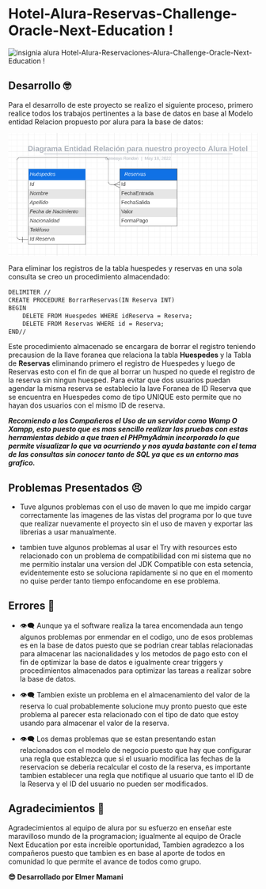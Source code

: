 # Hotel-Alura-Reservas-Challenge-Oracle-Next-Education !

 <img src="cms_files_10224_1659456419Badge_First_Alura_ChallengeOracleONE_2000x2000_V3.png" type="image/png" alt="insignia alura" widt=100 height=100> Hotel-Alura-Reservaciones-Alura-Challenge-Oracle-Next-Education !

## Desarrollo :nerd_face:

Para el desarrollo de este proyecto se realizo el siguiente proceso, primero realice todos los trabajos pertinentes a la base de datos en base al Modelo entidad 
Relacion propuesto por alura para la base de datos:

<img src="DB_MER.png" alt="Base de Datos" />

Para eliminar los registros de la tabla huespedes y reservas en una sola consulta se creo un procedimiento almacendado:

    DELIMITER //
    CREATE PROCEDURE BorrarReservas(IN Reserva INT)
    BEGIN
    	DELETE FROM Huespedes WHERE idReserva = Reserva;
        DELETE FROM Reservas WHERE id = Reserva;
    END//

Este procedimiento almacenado se encargara de borrar el registro teniendo precausion de la llave foranea que relaciona la tabla **Huespedes** y la Tabla de **Reservas** eliminando primero el registro de Huespedes y luego de Reservas esto con el fin de que al borrar un husped no quede el registro de la reserva sin ningun huesped.
Para evitar que dos usuarios puedan agendar la misma reserva se establecio la lave Foranea de ID Reserva que se encuentra en Huespedes como de tipo UNIQUE esto permite que no hayan dos usuarios con el mismo ID de reserva.

***Recomiendo a los Compañeros el Uso de un servidor como Wamp O Xampp, esto puesto que es mas sencillo realizar las pruebas con estas herramientas debido a que traen el PHPmyAdmin incorporado lo que permite visualizar lo que va ocurriendo y nos ayuda bastante con el tema de las consultas sin conocer tanto de SQL ya que es un entorno mas grafico.***

## Problemas Presentados  :persevere:

- Tuve algunos problemas con el uso de maven lo que me impido cargar correctamente las imagenes de las vistas del programa por lo que tuve que realizar nuevamente el proyecto sin el uso de maven y exportar las librerias a usar manualmente.

- tambien tuve algunos problemas al usar el Try with resources esto relacionado con un problema de compatibilidad con mi sistema que no me permitio instalar una version del JDK Compatible con esta setencia, evidentemente esto se soluciona rapidamente si no que en el momento no quise perder tanto tiempo enfocandome en ese problema.

## Errores :anger:

- :eye_speech_bubble:  Aunque ya el software realiza la tarea encomendada aun tengo algunos problemas por enmendar en el codigo, uno de esos problemas es en la base de datos puesto que se podrian crear tablas relacionadas para almacenar las nacionalidades y los metodos de pago esto con el fin de optimizar la base de datos e igualmente crear triggers y procedimientos almacenados para optimizar las tareas a realizar sobre la base de datos.

- :eye_speech_bubble: Tambien existe un problema en el almacenamiento del valor de la reserva lo cual probablemente solucione muy pronto puesto que  este problema al parecer esta relacionado con el tipo de dato que estoy usando para almacenar el valor de la reserva.

-  :eye_speech_bubble: Los demas problemas que se estan presentando estan relacionados con el modelo de negocio puesto que hay que configurar una regla que establezca que si el usuario modifica las fechas de la reservacion se deberia recalcular el costo de la reserva, es importante tambien establecer una regla que notifique al usuario que tanto el ID de la Reserva y el ID del usuario no pueden ser modificados.

## Agradecimientos :punch:

Agradecimientos al equipo de alura por su esfuerzo en enseñar este maravilloso mundo de la programacion; igualmente al equipo de Oracle Next Education por esta increible oportunidad, Tambien agradezco  a los compañeros puesto que tambien es en base al aporte de todos en comunidad lo que permite el avance de todos como grupo.

**:sunglasses: Desarrollado por Elmer Mamani**

